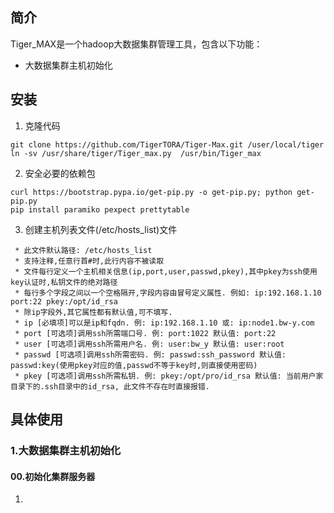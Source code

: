 ## 简介
Tiger_MAX是一个hadoop大数据集群管理工具，包含以下功能：
* 大数据集群主机初始化


## 安装
1. 克隆代码
```
git clone https://github.com/TigerTORA/Tiger-Max.git /user/local/tiger
ln -sv /usr/share/tiger/Tiger_max.py  /usr/bin/Tiger_max
```

2. 安全必要的依赖包
```
curl https://bootstrap.pypa.io/get-pip.py -o get-pip.py; python get-pip.py
pip install paramiko pexpect prettytable
```
3. 创建主机列表文件(/etc/hosts_list)文件
```
 * 此文件默认路径: /etc/hosts_list
 * 支持注释,任意行首#时,此行内容不被读取
 * 文件每行定义一个主机相关信息(ip,port,user,passwd,pkey),其中pkey为ssh使用key认证时,私钥文件的绝对路径
 * 每行多个字段之间以一个空格隔开,字段内容由冒号定义属性. 例如: ip:192.168.1.10 port:22 pkey:/opt/id_rsa
 * 除ip字段外,其它属性都有默认值,可不填写.
 * ip [必填项]可以是ip和fqdn. 例: ip:192.168.1.10 或: ip:node1.bw-y.com
 * port [可选项]调用ssh所需端口号. 例: port:1022 默认值: port:22
 * user [可选项]调用ssh所需用户名. 例: user:bw_y 默认值: user:root
 * passwd [可选项]调用ssh所需密码. 例: passwd:ssh_password 默认值: passwd:key(使用pkey对应的值,passwd不等于key时,则直接使用密码)
 * pkey [可选项]调用ssh所需私钥. 例: pkey:/opt/pro/id_rsa 默认值: 当前用户家目录下的.ssh目录中的id_rsa, 此文件不存在时直接报错.
 ```
## 具体使用
### 1.大数据集群主机初始化
#### 00.初始化集群服务器
  1. 
